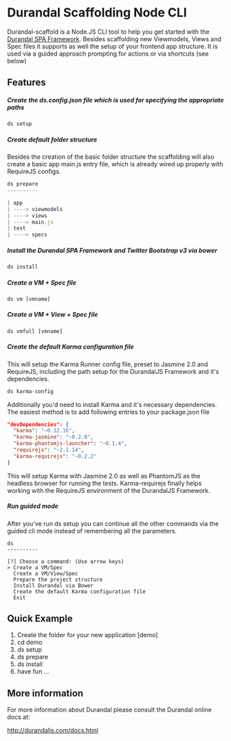 Durandal Scaffolding Node CLI
===========

Durandal-scaffold is a Node.JS CLI tool to help you get started with the [Durandal SPA Framework](http://durandaljs.com/).
Besides scaffolding new Viewmodels, Views and Spec files it supports as well the setup of your frontend app structure.
It is used via a guided approach prompting for actions or via shortcuts (see below)

Features
-------------------

##### Create the ds.config.json file which is used for specifying the appropriate paths
```js
ds setup
```

##### Create default folder structure
Besides the creation of the basic folder structure the scaffolding will also
create a basic app main.js entry file, which is already wired up properly with
RequireJS configs.

```js
ds prepare
----------

| app
| ----> viewmodels
| ----> views
| ----> main.js
| test
| ----> specs
```

##### Install the Durandal SPA Framework and Twitter Bootstrap v3 via bower
```js
ds install
```

##### Create a VM + Spec file
```js
ds vm [vmname]
```

##### Create a VM + View + Spec file
```js
ds vmfull [vmname]
```

##### Create the default Karma configuration file
This will setup the Karma Runner config file, preset to Jasmine 2.0 and RequireJS,
including the path setup for the DurandalJS Framework and it's dependencies.

```js
ds karma-config
```

Additionally you'd need to install Karma and it's necessary dependencies. The
easiest method is to add following entries to your package.json file

```json
"devDependencies": {
  "karma": "~0.12.16",
  "karma-jasmine": "~0.2.0",
  "karma-phantomjs-launcher": "~0.1.4",
  "requirejs": "~2.1.14",
  "karma-requirejs": "~0.2.2"
}
```

This will setup Karma with Jasmine 2.0 as well as PhantomJS as the headless
browser for running the tests. Karma-requirejs finally helps working with the
RequireJS environment of the DurandalJS Framework.


##### Run guided mode
After you've run ds setup you can continue all the other commands via the guided
cli mode instead of remembering all the parameters.

```Shell
ds
----------

[?] Choose a command: (Use arrow keys)
> Create a VM/Spec
  Create a VM/View/Spec
  Prepare the project structure
  Install Durandal via Bower
  Create the default Karma configuration file
  Exit

```


Quick Example
-------------

1. Create the folder for your new application [demo]
2. cd demo
3. ds setup
4. ds prepare
5. ds install
6. have fun ...


More information
----------------

For more information about Durandal please consult
the Durandal online docs at:

http://durandaljs.com/docs.html
